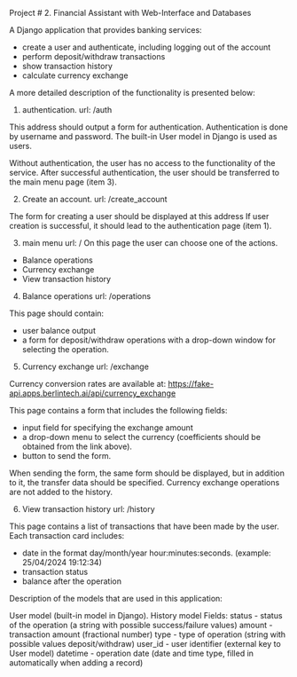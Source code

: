 Project # 2. Financial Assistant with Web-Interface and Databases

A Django application that provides banking services:

- сreate a user and authenticate, including logging out of the account
- perform deposit/withdraw transactions
- show transaction history
- calculate currency exchange

A more detailed description of the functionality is presented below:

1. authentication.
url: /auth

This address should output a form for authentication. Authentication is done by username and password. The built-in User model in Django is used as users. 

Without authentication, the user has no access to the functionality of the service.
After successful authentication, the user should be transferred to the main menu page (item 3).

2. Create an account.
url: /create_account

The form for creating a user should be displayed at this address
If user creation is successful, it should lead to the authentication page (item 1).

3. main menu
url: /
On this page the user can choose one of the actions.
- Balance operations
- Currency exchange
- View transaction history

4. Balance operations
url: /operations

This page should contain:
- user balance output
- a form for deposit/withdraw operations with a drop-down window for selecting the operation.

5. Currency exchange
url: /exchange

Currency conversion rates are available at: https://fake-api.apps.berlintech.ai/api/currency_exchange

This page contains a form that includes the following fields:
- input field for specifying the exchange amount
- a drop-down menu to select the currency (coefficients should be obtained from the link above).
- button to send the form.

When sending the form, the same form should be displayed, but in addition to it, the transfer data should be specified.
Currency exchange operations are not added to the history.

6. View transaction history
url: /history

This page contains a list of transactions that have been made by the user. 
Each transaction card includes:
- date in the format day/month/year hour:minutes:seconds. (example: 25/04/2024 19:12:34)
- transaction status
- balance after the operation

Description of the models that are used in this application:

User model (built-in model in Django).
History model
Fields:
    status - status of the operation (a string with possible success/failure values)
    amount - transaction amount (fractional number)
    type - type of operation (string with possible values deposit/withdraw)
    user_id - user identifier (external key to User model)
    datetime - operation date (date and time type, filled in automatically when adding a record)
